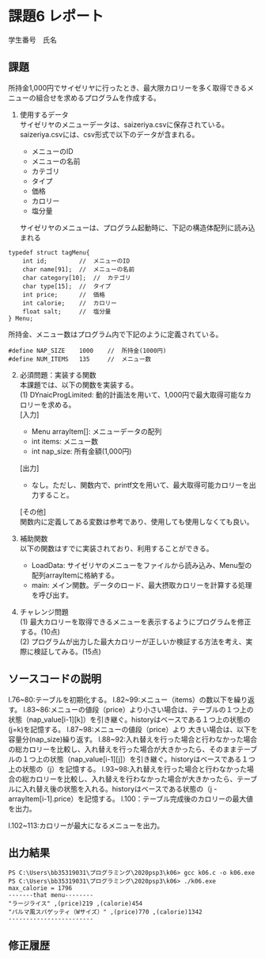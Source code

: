 # 課題6 レポート
学生番号　氏名


## 課題
所持金1,000円でサイゼリヤに行ったとき、最大限カロリーを多く取得できるメニューの組合せを求めるプログラムを作成する。

1. 使用するデータ  
サイゼリヤのメニューデータは、saizeriya.csvに保存されている。saizeriya.csvには、csv形式で以下のデータが含まれる。
    - メニューのID
    - メニューの名前
    - カテゴリ
    - タイプ
    - 価格
    - カロリー
    - 塩分量

    サイゼリヤのメニューは、プログラム起動時に、下記の構造体配列に読み込まれる
```
typedef struct tagMenu{
    int id;         //  メニューのID
    char name[91];  //  メニューの名前
    char category[10];  //  カテゴリ
    char type[15];  //  タイプ
    int price;      //  価格
    int calorie;    //  カロリー
    float salt;     //  塩分量
} Menu;
```


所持金、メニュー数はプログラム内で下記のように定義されている。


```
#define NAP_SIZE    1000    //  所持金(1000円)
#define NUM_ITEMS   135     //  メニュー数   
```

2. 必須問題：実装する関数  
本課題では、以下の関数を実装する。  
(1) DYnaicProgLimited: 動的計画法を用いて、1,000円で最大取得可能なカロリーを求める。  
    [入力]
    - Menu arrayItem[]: メニューデータの配列  
    - int items: メニュー数  
    - int nap_size: 所有金額(1,000円)  

    [出力]  
    - なし。ただし、関数内で、printf文を用いて、最大取得可能カロリーを出力すること。  

    [その他]  
    関数内に定義してある変数は参考であり、使用しても使用しなくても良い。



3. 補助関数  
以下の関数はすでに実装されており、利用することができる。
    - LoadData: サイゼリヤのメニューをファイルから読み込み、Menu型の配列arrayItemに格納する。  
    - main: メイン関数。データのロード、最大摂取カロリーを計算する処理を呼び出す。  


4. チャレンジ問題  
(1) 最大カロリーを取得できるメニューを表示するようにプログラムを修正する。(10点)  
(2) プログラムが出力した最大カロリーが正しいか検証する方法を考え、実際に検証してみる。(15点)  



## ソースコードの説明
l.76~80:テーブルを初期化する。
l.82~99:メニュー（items）の数以下を繰り返す。
l.83~86:メニューの値段（price）より小さい場合は、テーブルの１つ上の状態（nap_value[i-1][k]）を引き継ぐ。historyはベースである１つ上の状態の(j=k)を記憶する。
l.87~98:メニューの値段（price）より 大きい場合は、以下を容量分(nap_size)繰り返す。
l.88~92:入れ替えを行った場合と行わなかった場合の総カロリーを比較し、入れ替えを行った場合が大きかったら、そのままテーブルの１つ上の状態（nap_value[i-1][j]）を引き継ぐ。historyはベースである１つ上の状態の（j）を記憶する。
l.93~98:入れ替えを行った場合と行わなかった場合の総カロリーを比較し、入れ替えを行わなかった場合が大きかったら、テーブルに入れ替え後の状態を入れる。historyはベースである状態の（j - arrayItem[i-1].price）を記憶する。
l.100：テーブル完成後のカロリーの最大値を出力。

l.102~113:カロリーが最大になるメニューを出力。

## 出力結果

```
PS C:\Users\bb35319031\プログラミング\2020psp3\k06> gcc k06.c -o k06.exe
PS C:\Users\bb35319031\プログラミング\2020psp3\k06> ./k06.exe
max_calorie = 1796
-------that menu--------
"ラージライス" ,(price)219 ,(calorie)454
"パルマ風スパゲッティ（Wサイズ）" ,(price)770 ,(calorie)1342
------------------------
```

## 修正履歴

